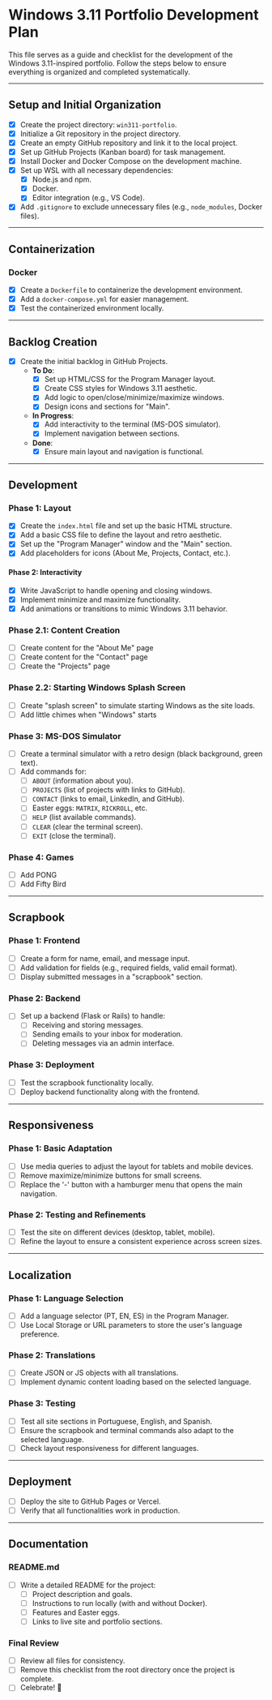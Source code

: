 
# Windows 3.11 Portfolio Development Plan

This file serves as a guide and checklist for the development of the Windows 3.11-inspired portfolio. Follow the steps below to ensure everything is organized and completed systematically.

---

## **Setup and Initial Organization**

- [X] Create the project directory: `win311-portfolio`.
- [X] Initialize a Git repository in the project directory.
- [X] Create an empty GitHub repository and link it to the local project.
- [X] Set up GitHub Projects (Kanban board) for task management.
- [X] Install Docker and Docker Compose on the development machine.
- [X] Set up WSL with all necessary dependencies:
  - [X] Node.js and npm.
  - [X] Docker.
  - [X] Editor integration (e.g., VS Code).
- [X] Add `.gitignore` to exclude unnecessary files (e.g., `node_modules`, Docker files).

---

## **Containerization**

### **Docker**

- [X] Create a `Dockerfile` to containerize the development environment.
- [X] Add a `docker-compose.yml` for easier management.
- [X] Test the containerized environment locally.

---

## **Backlog Creation**

- [X] Create the initial backlog in GitHub Projects.
  - **To Do**:
    - [X] Set up HTML/CSS for the Program Manager layout.
    - [X] Create CSS styles for Windows 3.11 aesthetic.
    - [X] Add logic to open/close/minimize/maximize windows.
    - [X] Design icons and sections for "Main".
  - **In Progress**:
    - [X] Add interactivity to the terminal (MS-DOS simulator).
    - [X] Implement navigation between sections.
  - **Done**:
    - [X] Ensure main layout and navigation is functional.

---

## **Development**

### **Phase 1: Layout**

- [X] Create the `index.html` file and set up the basic HTML structure.
- [X] Add a basic CSS file to define the layout and retro aesthetic.
- [X] Set up the "Program Manager" window and the "Main" section.
- [X] Add placeholders for icons (About Me, Projects, Contact, etc.).

#### **Phase 2: Interactivity**

- [X] Write JavaScript to handle opening and closing windows.
- [X] Implement minimize and maximize functionality.
- [X] Add animations or transitions to mimic Windows 3.11 behavior.

### **Phase 2.1: Content Creation**

- [ ] Create content for the "About Me" page
- [ ] Create content for the "Contact" page
- [ ] Create the "Projects" page

### **Phase 2.2: Starting Windows Splash Screen**

- [ ] Create "splash screen" to simulate starting Windows as the site loads.
- [ ] Add little chimes when "Windows" starts

### **Phase 3: MS-DOS Simulator**

- [ ] Create a terminal simulator with a retro design (black background, green text).
- [ ] Add commands for:
  - [ ] `ABOUT` (information about you).
  - [ ] `PROJECTS` (list of projects with links to GitHub).
  - [ ] `CONTACT` (links to email, LinkedIn, and GitHub).
  - [ ] Easter eggs: `MATRIX`, `RICKROLL`, etc.
  - [ ] `HELP` (list available commands).
  - [ ] `CLEAR` (clear the terminal screen).
  - [ ] `EXIT` (close the terminal).

### **Phase 4: Games**

- [ ] Add PONG
- [ ] Add Fifty Bird

---

## **Scrapbook**

### **Phase 1: Frontend**

- [ ] Create a form for name, email, and message input.
- [ ] Add validation for fields (e.g., required fields, valid email format).
- [ ] Display submitted messages in a "scrapbook" section.

### **Phase 2: Backend**

- [ ] Set up a backend (Flask or Rails) to handle:
  - [ ] Receiving and storing messages.
  - [ ] Sending emails to your inbox for moderation.
  - [ ] Deleting messages via an admin interface.

### **Phase 3: Deployment**

- [ ] Test the scrapbook functionality locally.
- [ ] Deploy backend functionality along with the frontend.

---

## **Responsiveness**

### **Phase 1: Basic Adaptation**

- [ ] Use media queries to adjust the layout for tablets and mobile devices.
- [ ] Remove maximize/minimize buttons for small screens.
- [ ] Replace the '-' button with a hamburger menu that opens the main navigation.

### **Phase 2: Testing and Refinements**

- [ ] Test the site on different devices (desktop, tablet, mobile).
- [ ] Refine the layout to ensure a consistent experience across screen sizes.

---

## **Localization**

### **Phase 1: Language Selection**

- [ ] Add a language selector (PT, EN, ES) in the Program Manager.
- [ ] Use Local Storage or URL parameters to store the user's language preference.

### **Phase 2: Translations**

- [ ] Create JSON or JS objects with all translations.
- [ ] Implement dynamic content loading based on the selected language.

### **Phase 3: Testing**

- [ ] Test all site sections in Portuguese, English, and Spanish.
- [ ] Ensure the scrapbook and terminal commands also adapt to the selected language.
- [ ] Check layout responsiveness for different languages.

---

## **Deployment**

- [ ] Deploy the site to GitHub Pages or Vercel.
- [ ] Verify that all functionalities work in production.

---

## **Documentation**

### **README.md**

- [ ] Write a detailed README for the project:
  - [ ] Project description and goals.
  - [ ] Instructions to run locally (with and without Docker).
  - [ ] Features and Easter eggs.
  - [ ] Links to live site and portfolio sections.

### **Final Review**

- [ ] Review all files for consistency.
- [ ] Remove this checklist from the root directory once the project is complete.
- [ ] Celebrate! 🎉

